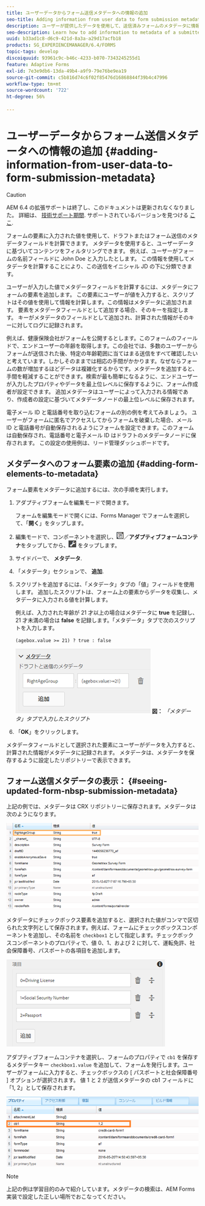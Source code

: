 ```yaml
---
title: ユーザーデータからフォーム送信メタデータへの情報の追加
seo-title: Adding information from user data to form submission metadata
description: ユーザーが提供したデータを使用して、送信済みフォームのメタデータに情報を追加する方法を学習します。
seo-description: Learn how to add information to metadata of a submitted form with user provided data.
uuid: b33ad1c8-d6c9-421d-8a3a-a29d17acfb18
products: SG_EXPERIENCEMANAGER/6.4/FORMS
topic-tags: develop
discoiquuid: 93961c9c-b46c-4233-b070-7343245255d1
feature: Adaptive Forms
exl-id: 7e3e9db6-13da-49b4-a9f9-79e76be9ea19
source-git-commit: c5b816d74c6f02f85476d16868844f39b4c47996
workflow-type: tm+mt
source-wordcount: '722'
ht-degree: 56%

---
```


# ユーザーデータからフォーム送信メタデータへの情報の追加 {#adding-information-from-user-data-to-form-submission-metadata}

>[!CAUTION]
>
>AEM 6.4 の拡張サポートは終了し、このドキュメントは更新されなくなりました。 詳細は、 [技術サポート期間](https://helpx.adobe.com/jp/support/programs/eol-matrix.html). サポートされているバージョンを見つける [ここ](https://experienceleague.adobe.com/docs/?lang=ja).

フォームの要素に入力された値を使用して、ドラフトまたはフォーム送信のメタデータフィールドを計算できます。 メタデータを使用すると、ユーザーデータに基づいてコンテンツをフィルタリングできます。 例えば、ユーザーがフォームの名前フィールドに John Doe と入力したとします。 この情報を使用してメタデータを計算することにより、この送信をイニシャル JD の下に分類できます。

ユーザーが入力した値でメタデータフィールドを計算するには、メタデータにフォームの要素を追加します。 この要素にユーザーが値を入力すると、スクリプトはその値を使用して情報を計算します。この情報はメタデータに追加されます。 要素をメタデータフィールドとして追加する場合、そのキーを指定します。 キーがメタデータのフィールドとして追加され、計算された情報がそのキーに対してログに記録されます。

例えば、健康保険会社がフォームを公開するとします。このフォームのフィールドで、エンドユーザーの年齢を取得します。この会社では、多数のユーザーからフォームが送信された後、特定の年齢範囲に当てはまる送信をすべて確認したいと考えています。しかしそのままでは相応の手間がかかります。なぜならフォームの数が増加するほどデータは複雑化するからです。メタデータを追加すると、手間を軽減することができます。検索が最も簡単になるように、エンドユーザーが入力したプロパティやデータを最上位レベルに保存するように、フォーム作成者が設定できます。 追加メタデータはユーザーによって入力される情報であり、作成者の設定に基づいてメタデータノードの最上位レベルに保存されます。

電子メール ID と電話番号を取り込むフォームの別の例を考えてみましょう。 ユーザーがフォームに匿名でアクセスしてからフォームを破棄した場合、メール ID と電話番号が自動保存されるようにフォームを設定できます。このフォームは自動保存され、電話番号と電子メール ID はドラフトのメタデータノードに保存されます。 この設定の使用例は、リード管理ダッシュボードです。

## メタデータへのフォーム要素の追加 {#adding-form-elements-to-metadata}

フォーム要素をメタデータに追加するには、次の手順を実行します。

1. アダプティブフォームを編集モードで開きます。

   フォームを編集モードで開くには、Forms Manager でフォームを選択して、「**開く**」をタップします。

1. 編集モードで、コンポーネントを選択し、![フィールドレベル](assets/field-level.png)／**アダプティブフォームコンテナ**&#x200B;をタップしてから、![cmppr](assets/cmppr.png) をタップします。
1. サイドバーで、 **メタデータ**.
1. 「メタデータ」セクションで、 **追加**.
1. スクリプトを追加するには、「メタデータ」タブの「値」フィールドを使用します。 追加したスクリプトは、フォーム上の要素からデータを収集し、メタデータに入力される値を計算します。

   例えば、入力された年齢が 21 才以上の場合はメタデータに **true** を記録し、21 才未満の場合は **false** を記録します。「メタデータ」タブで次のスクリプトを入力します。

   `(agebox.value >= 21) ? true : false`

   ![メタデータスクリプト](assets/add-element-metadata.png)
   **図：** *「メタデータ」タブで入力したスクリプト*

1. 「**OK**」をクリックします。

メタデータフィールドとして選択された要素にユーザーがデータを入力すると、計算された情報がメタデータに記録されます。 メタデータは、メタデータを保存するように設定したリポジトリーで表示できます。

## フォーム送信メタデータの表示：  {#seeing-updated-form-nbsp-submission-metadata}

上記の例では、メタデータは CRX リポジトリーに保存されます。メタデータは次のようになります。

![metadata-entry](assets/metadata-entry.png)

メタデータにチェックボックス要素を追加すると、選択された値がコンマで区切られた文字列として保存されます。例えば、フォームにチェックボックスコンポーネントを追加し、その名前を `checkbox1` として指定します。チェックボックスコンポーネントのプロパティで、値 0、1、および 2 に対して、運転免許、社会保障番号、パスポートの各項目を追加します。

![チェックボックスに入力された複数の値の保存](assets/checkbox-metadata.png)

アダプティブフォームコンテナを選択し、フォームのプロパティで `cb1` を保存するメタデータキー `checkbox1.value` を追加して、フォームを発行します。ユーザーがフォームに入力すると、チェックボックスの [ パスポートと社会保障番号 ] オプションが選択されます。 値 1 と 2 が送信メタデータの cb1 フィールドに「1, 2」として保存されます。

![チェックボックスフィールドで選択された複数の値のメタデータへの入力](assets/metadata-entry-1.png)

>[!NOTE]
>
>上記の例は学習目的のみで紹介しています。メタデータの検索は、AEM Forms実装で設定した正しい場所でおこなってください。
